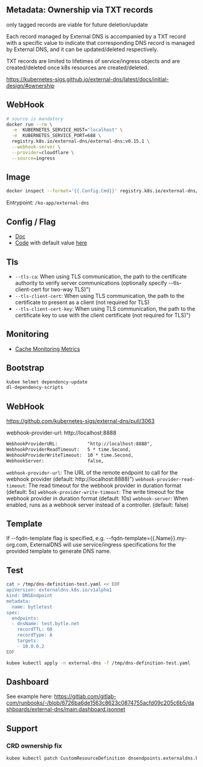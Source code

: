 

## Metadata: Ownership via TXT records

only tagged records are viable for future deletion/update

Each record managed by External DNS is accompanied 
by a TXT record with a specific value to indicate 
that corresponding DNS record is managed by External DNS,
and it can be updated/deleted respectively. 

TXT records are limited to lifetimes of service/ingress objects 
and are created/deleted once k8s resources are created/deleted.

https://kubernetes-sigs.github.io/external-dns/latest/docs/initial-design/#ownership

## WebHook

```bash
# source is mandatory
docker run --rm \
  -e  KUBERNETES_SERVICE_HOST="localhost" \
  -e  KUBERNETES_SERVICE_PORT=688 \
  registry.k8s.io/external-dns/external-dns:v0.15.1 \
  --webhook-server \
  --provider=cloudflare \
  --source=ingress
```

## Image

```bash
docker inspect --format='{{.Config.Cmd}}' registry.k8s.io/external-dns/external-dns:v0.15.1
```
Entrypoint: `/ko-app/external-dns`

## Config / Flag

 * [Doc](https://kubernetes-sigs.github.io/external-dns/latest/docs/flags/)
 * [Code](https://github.com/kubernetes-sigs/external-dns/blob/724b86b8b867db9420c51b6a8bc9d26118bf213d/pkg/apis/externaldns/types.go#L423)
with default value [here](https://github.com/kubernetes-sigs/external-dns/blob/724b86b8b867db9420c51b6a8bc9d26118bf213d/pkg/apis/externaldns/types.go#L217C1-L217C29)

## Tls

* `--tls-ca`: When using TLS communication, the path to the certificate authority to verify server communications (optionally specify --tls-client-cert for two-way TLS)")
* `--tls-client-cert`: When using TLS communication, the path to the certificate to present as a client (not required for TLS)
* `--tls-client-cert-key`: When using TLS communication, the path to the certificate key to use with the client certificate (not required for TLS)")

## Monitoring

* [Cache Monitoring Metrics](https://github.com/kubernetes-sigs/external-dns/blob/master/docs/rate-limits.md#monitoring)

## Bootstrap

```bash
kubee helmet dependency-update
dl-dependency-scripts
```


## WebHook

https://github.com/kubernetes-sigs/external-dns/pull/3063

webhook-provider-url: http://localhost:8888
```txt
WebhookProviderURL:           "http://localhost:8888",
WebhookProviderReadTimeout:   5 * time.Second,
WebhookProviderWriteTimeout:  10 * time.Second,
WebhookServer:                false,
```
`webhook-provider-url`: The URL of the remote endpoint to call for the webhook provider (default: http://localhost:8888)")
`webhook-provider-read-timeout`: The read timeout for the webhook provider in duration format (default: 5s)
`webhook-provider-write-timeout`: The write timeout for the webhook provider in duration format (default: 10s)
`webhook-server`: When enabled, runs as a webhook server instead of a controller. (default: false)



## Template

If --fqdn-template flag is specified, e.g. --fqdn-template={{.Name}}.my-org.com,
ExternalDNS will use service/ingress specifications for the provided template to generate DNS name.

## Test

```bash
cat > /tmp/dns-definition-test.yaml << EOF
apiVersion: externaldns.k8s.io/v1alpha1
kind: DNSEndpoint
metadata:
  name: bytletest
spec:
  endpoints:
  - dnsName: test.bytle.net
    recordTTL: 60
    recordType: A
    targets:
    - 10.0.0.2
EOF
```
```bash
kubee kubectl apply -n external-dns -f /tmp/dns-definition-test.yaml
```

## Dashboard

See example here:
https://gitlab.com/gitlab-com/runbooks/-/blob/6726ba6de1563c8623c0874755acfd09c205c6b5/dashboards/external-dns/main.dashboard.jsonnet

## Support 
### CRD ownership fix

```bash
kubee kubectl patch CustomResourceDefinition dnsendpoints.externaldns.k8s.io --type=merge   -p '{"metadata": {"labels": {"app.kubernetes.io/managed-by": "Helm"}, "annotations": {"meta.helm.sh/release-namespace": "external-dns", "meta.helm.sh/release-name": "external-dns-crds"}}}'
```

